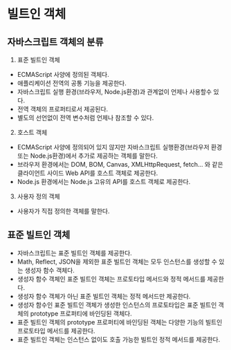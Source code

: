 # 빌트인 객체

## 자바스크립트 객체의 분류

1. 표준 빌트인 객체

- ECMAScript 사양에 정의된 객체다.
- 애플리케이션 전역의 공통 기능을 제공한다.
- 자바스크립트 실행 환경(브라우저, Node.js환경)과 관계없이 언제나 사용할수 있다.
- 전역 객체의 프로퍼티로서 제공된다.
- 별도의 선언없이 전역 변수처럼 언제나 참조할 수 있다.

2. 호스트 객체

- ECMAScript 사양에 정의되어 있지 않지만 자바스크립트 실행환경(브라우저 환경 또는 Node.js환경)에서 추가로 제공하는 객체를 말한다.
- 브라우저 환경에서는 DOM, BOM, Canvas, XMLHttpRequest, fetch... 와 같은 클라이언트 사이드 Web API를 호스트 객체로 제공한다.
- Node.js 환경에서는 Node.js 고유의 API를 호스트 객체로 제공한다.

3. 사용자 정의 객체

- 사용자가 직접 정의한 객체를 말한다.

## 표준 빌트인 객체

- 자바스크립트는 표준 빌트인 객체를 제공한다.
- Math, Reflect, JSON을 제외한 표준 빌트인 객체는 모두 인스턴스를 생성할 수 있는 생성자 함수 객체다.
- 생성자 함수 객체인 표준 빌트인 객체는 프로토타입 메서드와 정적 메서드를 제공한다.
- 생성자 함수 객체가 아닌 표준 빌트인 객체는 정적 메서드만 제공한다.
- 생성자 함수인 표준 빌트인 객체가 생성한 인스턴스의 프로토타입은 표준 빌트인 객체의 prototype 프로퍼티에 바인딩된 객체다.
- 표준 빌트인 객체의 prototype 프로퍼티에 바인딩된 객체는 다양한 기능의 빌트인 프로토타입 메서드를 제공한다.
- 표준 빌트인 객체는 인스턴스 없이도 호출 가능한 빌트인 정적 메서드를 제공한다.
